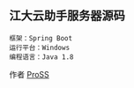 ﻿## 江大云助手服务器源码

```
框架：Spring Boot
运行平台：Windows
编程语言：Java 1.8
```

作者 [ProSS][1]

[1]:https://gitee.com/pross